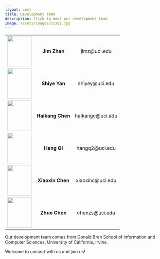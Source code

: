 ```yaml
---
layout: post
title: Development Team
description: Click to meet our development team
image: assets/images/ics01.jpg
---
```


<!-- ![test image]({{ site.url | absolute_path}}/assets/images/pic03.jpg) -->

<div class="table-wrapper">
	<table>
		<!-- <thead>
			<tr>
				<th>Name</th>
				<th>Description</th>
				<th>Price</th>
			</tr>
		</thead> -->
		<tbody>
			<tr>
				<td style="vertical-align:middle; text-align:center;"><img src='../../../assets/images/profile_jim.jpg' width='80' height='100'></td>
				<td style="vertical-align:middle; text-align:center;"><strong>Jim Zhan</strong></td>
				<td style="vertical-align:middle; text-align:center;">jimz@uci.edu</td>
			</tr>
			<tr>
				<td style="vertical-align:middle; text-align:center;"><img src='../../../assets/images/profile_yy.jpeg' width='80' height='100'></td>
				<td style="vertical-align:middle; text-align:center;"><strong>Shiye Yan</strong></td>
				<td style="vertical-align:middle; text-align:center;">shiyey@uci.edu</td>
			</tr>
			<tr>
				<td style="vertical-align:middle; text-align:center;"><img src='../../../assets/images/profile_soda.jpg' width='80' height='100'></td>
				<td style="vertical-align:middle; text-align:center;"><strong>Haikang Chen</strong></td>
				<td style="vertical-align:middle; text-align:center;">haikangc@uci.edu</td>
			</tr>
			<tr>
				<td style="vertical-align:middle; text-align:center;"><img src='../../../assets/images/profile_hang.png' width='80' height='100'></td>
				<td style="vertical-align:middle; text-align:center;"><strong>Hang Qi</strong></td>
				<td style="vertical-align:middle; text-align:center;">hangq2@uci.edu</td>
			</tr>
			<tr>
				<td style="vertical-align:middle; text-align:center;"><img src='../../../assets/images/profile_hang.png' width='80' height='100'></td>
				<td style="vertical-align:middle; text-align:center;"><strong>Xiaoxin Chen</strong></td>
				<td style="vertical-align:middle; text-align:center;">xiaoxinc@uci.edu</td>
			</tr>
			<tr>
				<td style="vertical-align:middle; text-align:center;"><img src='../../../assets/images/profile_hang.png' width='80' height='100'></td>
				<td style="vertical-align:middle; text-align:center;"><strong>Zhuo Chen</strong></td>
				<td style="vertical-align:middle; text-align:center;">chenzs@uci.edu</td>
			</tr>
		</tbody>
		<!-- <tfoot>
			<tr>
				<td colspan="2"></td>
				<td>100.00</td>
			</tr>
		</tfoot> -->
	</table>
</div>

<!-- Donec eget ex magna. Interdum et malesuada fames ac ante ipsum primis in faucibus. Pellentesque venenatis dolor imperdiet dolor mattis sagittis.
Praesent rutrum sem diam, vitae egestas enim auctor sit amet. Pellentesque leo mauris, consectetur id ipsum sit amet, fergiat.
Pellentesque in mi eu massa lacinia malesuada et a elit. Donec urna ex, lacinia in purus ac, pretium pulvinar mauris.
Curabitur sapien risus, commodo eget turpis at, elementum convallis elit. Pellentesque enim turpis, hendrerit.

Lorem ipsum dolor sit amet, consectetur adipiscing elit. Duis dapibus rutrum facilisis.
Class aptent taciti sociosqu ad litora torquent per conubia nostra, per inceptos himenaeos. Etiam tristique libero eu nibh porttitor fermentum.
Nullam venenatis erat id vehicula viverra. Nunc ultrices eros ut ultricies condimentum.
Mauris risus lacus, blandit sit amet venenatis non, bibendum vitae dolor. Nunc lorem mauris, fringilla in aliquam at, euismod in lectus.
Pellentesque habitant morbi tristique senectus et netus et malesuada fames ac turpis egestas. In non lorem sit amet elit placerat maximus.
Pellentesque aliquam maximus risus, vel sed vehicula.

Interdum et malesuada fames ac ante ipsum primis in faucibus. Pellentesque venenatis dolor imperdiet dolor mattis sagittis.
Praesent rutrum sem diam, vitae egestas enim auctor sit amet. Pellentesque leo mauris, consectetur id ipsum sit amet, fersapien risus, commodo eget turpis at, elementum convallis elit.
Pellentesque enim turpis, hendrerit tristique lorem ipsum dolor. -->

Our development team comes from Donald Bren School of Information and Computer Sciences, University of California, Irvine.  
  
Welcome to contact with us and join us!  
